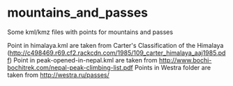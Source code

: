 # mountains_and_passes
Some kml/kmz files with points for mountains and passes

Point in himalaya.kml are taken from Carter's Classification of the Himalaya (http://c498469.r69.cf2.rackcdn.com/1985/109_carter_himalaya_aaj1985.pdf)
Point in peak-opened-in-nepal.kml are taken from http://www.bochi-bochitrek.com/nepal-peak-climbing-list.pdf
Points in Westra folder are taken from http://westra.ru/passes/